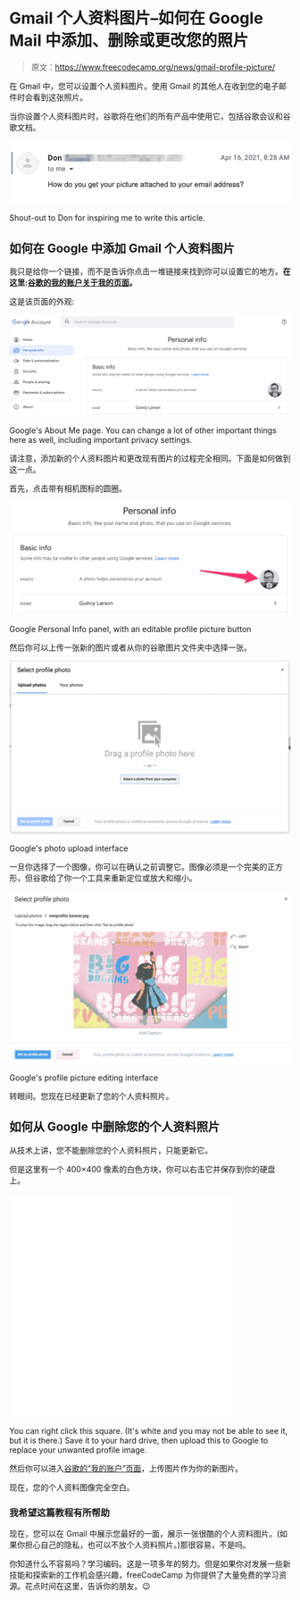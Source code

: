 # Gmail 个人资料图片–如何在 Google Mail 中添加、删除或更改您的照片

> 原文：<https://www.freecodecamp.org/news/gmail-profile-picture/>

在 Gmail 中，您可以设置个人资料图片。使用 Gmail 的其他人在收到您的电子邮件时会看到这张照片。

当你设置个人资料图片时，谷歌将在他们的所有产品中使用它，包括谷歌会议和谷歌文档。

![Re__Learn_how_to_code_video_games__free_7-hour_Unity_3D_course__-_quincy_freecodecamp_org_-_freeCodeCamp_org_Mail-1](img/661b15e1db88f67a47e719465294a504.png)

Shout-out to Don for inspiring me to write this article.

## 如何在 Google 中添加 Gmail 个人资料图片

我只是给你一个链接，而不是告诉你点击一堆链接来找到你可以设置它的地方。**在这里:[谷歌的我的账户关于我的页面](https://myaccount.google.com/personal-info?gar=1)。**

这是该页面的外观:

![Google_Account](img/454d59b5f3241b3d79d5a9723ea95976.png)

Google's About Me page. You can change a lot of other important things here as well, including important privacy settings.

请注意，添加新的个人资料图片和更改现有图片的过程完全相同。下面是如何做到这一点。

首先，点击带有相机图标的圆圈。

![Google_Account-2](img/8c8b3c901394b066146c6c0ef5650a3f.png)

Google Personal Info panel, with an editable profile picture button

然后你可以上传一张新的图片或者从你的谷歌图片文件夹中选择一张。

![Google_Account-3](img/cf4f2c36dbb929683a9aaf1791963163.png)

Google's photo upload interface

一旦你选择了一个图像，你可以在确认之前调整它。图像必须是一个完美的正方形，但谷歌给了你一个工具来重新定位或放大和缩小。

![Google_Account-1](img/2c46f9491e430c433c044970380f196a.png)

Google's profile picture editing interface

转眼间。您现在已经更新了您的个人资料照片。

## 如何从 Google 中删除您的个人资料照片

从技术上讲，您不能删除您的个人资料照片，只能更新它。

但是这里有一个 400×400 像素的白色方块，你可以右击它并保存到你的硬盘上。

![white-square-for-profile-image](img/af9dd8493db588be5d491afd0cf91463.png)

You can right click this square. (It's white and you may not be able to see it, but it is there.) Save it to your hard drive, then upload this to Google to replace your unwanted profile image.

然后你可以进入[谷歌的“我的账户”页面](https://myaccount.google.com/personal-info?gar=1)，上传图片作为你的新图片。

现在，您的个人资料图像完全空白。

### 我希望这篇教程有所帮助

现在，您可以在 Gmail 中展示您最好的一面，展示一张很酷的个人资料图片。(如果你担心自己的隐私，也可以不放个人资料照片。)那很容易，不是吗。

你知道什么不容易吗？学习编码。这是一项多年的努力。但是如果你对发展一些新技能和探索新的工作机会感兴趣，freeCodeCamp 为你提供了大量免费的学习资源。花点时间在这里，告诉你的朋友。😉